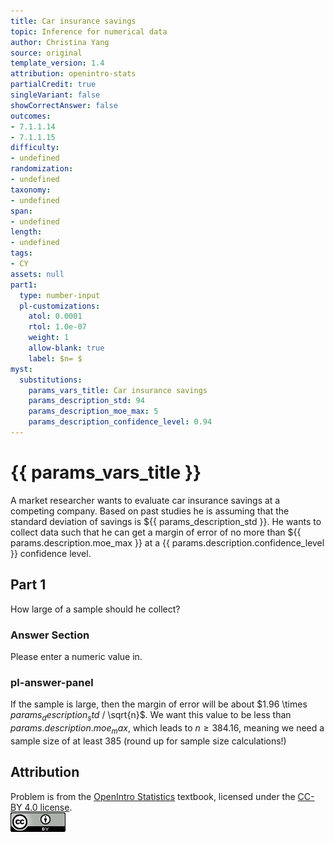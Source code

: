 ```yaml
---
title: Car insurance savings
topic: Inference for numerical data
author: Christina Yang
source: original
template_version: 1.4
attribution: openintro-stats
partialCredit: true
singleVariant: false
showCorrectAnswer: false
outcomes:
- 7.1.1.14
- 7.1.1.15
difficulty:
- undefined
randomization:
- undefined
taxonomy:
- undefined
span:
- undefined
length:
- undefined
tags:
- CY
assets: null
part1:
  type: number-input
  pl-customizations:
    atol: 0.0001
    rtol: 1.0e-07
    weight: 1
    allow-blank: true
    label: $n= $
myst:
  substitutions:
    params_vars_title: Car insurance savings
    params_description_std: 94
    params_description_moe_max: 5
    params_description_confidence_level: 0.94
---
```

# {{ params_vars_title }}
<div class="mathjax_ignore">
A market researcher wants to evaluate car insurance savings at a competing company. Based on past studies he is assuming that the standard deviation of savings is ${{ params_description_std }}. He wants to collect data such that he can get a margin of error of no more than ${{ params.description.moe_max }} at a {{ params.description.confidence_level }} confidence level.
</div>

## Part 1

How large of a sample should he collect?

### Answer Section

Please enter a numeric value in.

### pl-answer-panel

If the sample is large, then the margin of error will be about
$1.96 \times ${{ params_description_std }}$ / \sqrt{n}$. We want this value to be less than ${{ params.description.moe_max }}$, which
leads to $n \geq 384.16$, meaning we need a sample size of at least 385 (round
up for sample size calculations!)

## Attribution

Problem is from the [OpenIntro Statistics](https://openintro.org/book/os/) textbook, licensed under the [CC-BY 4.0 license](https://creativecommons.org/licenses/by/4.0/).<br>![Image representing the Creative Commons 4.0 BY license.](https://raw.githubusercontent.com/firasm/bits/master/by.png)